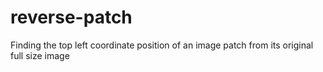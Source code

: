 # reverse-patch
Finding the top left coordinate position of an image patch from its original full size image
